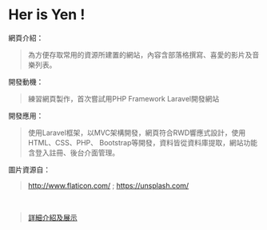 # Her is Yen !

 網頁介紹：
> 為方便存取常用的資源所建置的網站，內容含部落格撰寫、喜愛的影片及音樂列表。

開發動機：
>練習網頁製作，首次嘗試用PHP Framework Laravel開發網站

開發應用：
>使用Laravel框架，以MVC架構開發，網頁符合RWD響應式設計，使用HTML、CSS、PHP、 Bootstrap等開發，資料皆從資料庫提取，網站功能含登入註冊、後台介面管理。
     

圖片資源自：
>http://www.flaticon.com/ ; https://unsplash.com/
  

<br>

>[詳細介紹及展示](https://github.com/wai-imyen/Mini-Blog/blob/master/HereIsYen%20%E7%B6%B2%E7%AB%99%E5%B1%95%E7%A4%BA%E5%8F%8A%E4%BB%8B%E7%B4%B9.pdf)
  
